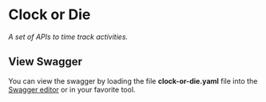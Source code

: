 # Clock or Die

*A set of APIs to time track activities.*

## View Swagger

You can view the swagger by loading the file __clock-or-die.yaml__ file into the [Swagger editor](https://editor.swagger.io/) or in your favorite tool.